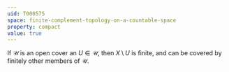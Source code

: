 ```yaml
---
uid: T000575
space: finite-complement-topology-on-a-countable-space
property: compact
value: true
---
```

If $\mathcal{U}$ is an open cover an $U \in \mathcal{U}$, then $X \setminus U$ is finite, and can be covered by finitely other members of $\mathcal{U}$.

